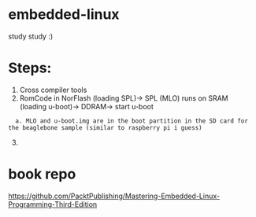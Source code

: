 # embedded-linux
study study :)

# Steps:
1. Cross compiler tools
2. RomCode in NorFlash (loading SPL)-> SPL (MLO) runs on SRAM (loading u-boot)-> DDRAM-> start u-boot
```
  a. MLO and u-boot.img are in the boot partition in the SD card for the beaglebone sample (similar to raspberry pi i guess)
```
3.  






# book repo
https://github.com/PacktPublishing/Mastering-Embedded-Linux-Programming-Third-Edition
